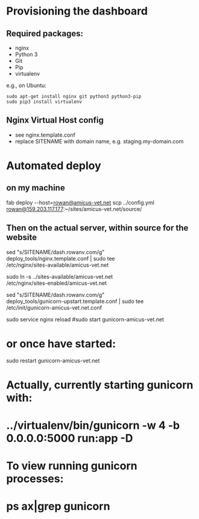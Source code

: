 Provisioning the dashboard
==========================

## Required packages:

* nginx
* Python 3
* Git
* Pip
* virtualenv

e.g., on Ubuntu:

    sudo apt-get install nginx git python3 python3-pip
    sudo pip3 install virtualenv

## Nginx Virtual Host config

* see nginx.template.conf
* replace SITENAME with domain name, e.g. staging.my-domain.com


# Automated deploy
## on my machine

fab deploy --host=rowan@amicus-vet.net
scp ../config.yml rowan@159.203.117.177:~/sites/amicus-vet.net/source/


## Then on the actual server, within source for the website

sed "s/SITENAME/dash.rowanv.com/g" \
    deploy_tools/nginx.template.conf | sudo tee \
    /etc/nginx/sites-available/amicus-vet.net

sudo ln -s ../sites-available/amicus-vet.net \
    /etc/nginx/sites-enabled/amicus-vet.net

sed "s/SITENAME/dash.rowanv.com/g" \
    deploy_tools/gunicorn-upstart.template.conf | sudo tee \
    /etc/init/gunicorn-amicus-vet.net.conf

sudo service nginx reload
#sudo start gunicorn-amicus-vet.net
# or once have started:
sudo restart gunicorn-amicus-vet.net
# Actually, currently starting gunicorn with:
# ../virtualenv/bin/gunicorn -w 4 -b 0.0.0.0:5000 run:app -D
# To view running gunicorn processes:
# ps ax|grep gunicorn
